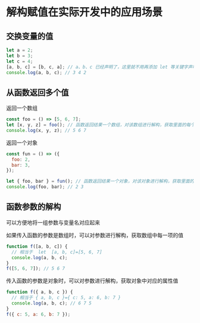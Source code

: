 # 解构赋值在实际开发中的应用场景

## 交换变量的值

```js
let a = 2;
let b = 3;
let c = 4;
[a, b, c] = [b, c, a]; // a、b、c 已经声明了，这里就不用再添加 let 等关键字声明了
console.log(a, b, c); // 3 4 2
```

## 从函数返回多个值

返回一个数组

```js
const foo = () => [5, 6, 7];
let [x, y, z] = foo(); // 函数返回结果一个数组，对该数组进行解构，获取里面的每个值
console.log(x, y, z); // 5 6 7
```

返回一个对象

```js
const fun = () => ({
  foo: 2,
  bar: 3,
});

let { foo, bar } = fun(); // 函数返回结果一个对象，对该对象进行解构，获取里面的每个值
console.log(foo, bar); // 2 3
```

## 函数参数的解构

可以方便地将一组参数与变量名对应起来

如果传入函数的参数是数组时，可以对参数进行解构，获取数组中每一项的值

```js
function f([a, b, c]) {
  // 相当于  let  [a, b, c]=[5, 6, 7]
  console.log(a, b, c);
}
f([5, 6, 7]); // 5 6 7
```

传入函数的参数是对象时，可以对参数进行解构，获取对象中对应的属性值

```js
function f({ a, b, c }) {
  // 相当于 { a, b, c }={ c: 5, a: 6, b: 7 }
  console.log(a, b, c); // 6 7 5
}
f({ c: 5, a: 6, b: 7 });
```